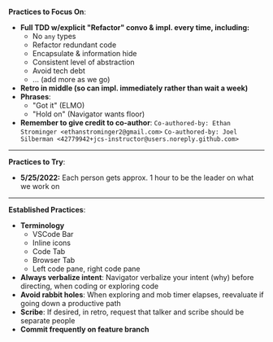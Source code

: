 **Practices to Focus On**:
- **Full TDD w/explicit "Refactor" convo & impl. every time, including:**
  - No `any` types
  - Refactor redundant code
  - Encapsulate & information hide
  - Consistent level of abstraction
  - Avoid tech debt
  - ... (add more as we go)
- **Retro in middle (so can impl. immediately rather than wait a week)**
- **Phrases**:
  - "Got it" (ELMO)
  - "Hold on" (Navigator wants floor)
- **Remember to give credit to co-author**: 
`Co-authored-by: Ethan Strominger <ethanstrominger2@gmail.com>` 
`Co-authored-by: Joel Silberman <42779942+jcs-instructor@users.noreply.github.com>`

---

**Practices to Try**:
- **5/25/2022:** Each person gets approx. 1 hour to be the leader on what we work on

---

**Established Practices**:
- **Terminology**
    - VSCode Bar
    - Inline icons
    - Code Tab
    - Browser Tab
    - Left code pane, right code pane
- **Always verbalize intent**: Navigator verbalize your intent (why) before directing, when coding or exploring code
- **Avoid rabbit holes**: When exploring and mob timer elapses, reevaluate if going down a productive path
- **Scribe**: If desired, in retro, request that talker and scribe should be separate people
- **Commit frequently on feature branch**
